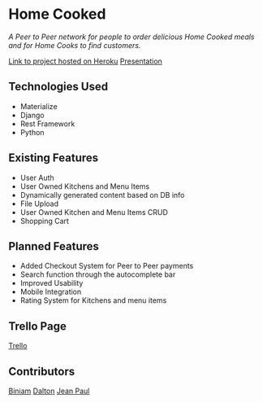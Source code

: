 # Home Cooked

*A Peer to Peer network for people to order delicious Home Cooked meals and for Home Cooks to find customers.*

[Link to project hosted on Heroku]()
[Presentation](https://docs.google.com/presentation/d/1H3MpdweuySZfdv9kjaTTzsW9-s8-vumVu8gFo800ZxA/edit?usp=sharing)


## Technologies Used

* Materialize
* Django
* Rest Framework
* Python


## Existing Features


* User Auth
* User Owned Kitchens and Menu Items
* Dynamically generated content based on DB info
* File Upload
* User Owned Kitchen and Menu Items CRUD
* Shopping Cart



## Planned Features

* Added Checkout System for Peer to Peer payments
* Search function through the autocomplete bar
* Improved Usability
* Mobile Integration
* Rating System for Kitchens and menu items

## Trello Page

[Trello](https://trello.com/b/oFB7QpKp/home-cooked)

## Contributors

[Biniam](https://github.com/mainib)
[Dalton](https://github.com/DaltonHart)
[Jean Paul](https://github.com/int-JP/)